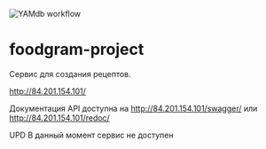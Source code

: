 ![YAMdb workflow](https://github.com/maskalev/foodgram-project-react/actions/workflows/main.yml/badge.svg)

# foodgram-project

Сервис для создания рецептов.

http://84.201.154.101/

Документация API доступна на http://84.201.154.101/swagger/ или http://84.201.154.101/redoc/

UPD В данный момент сервис не доступен
